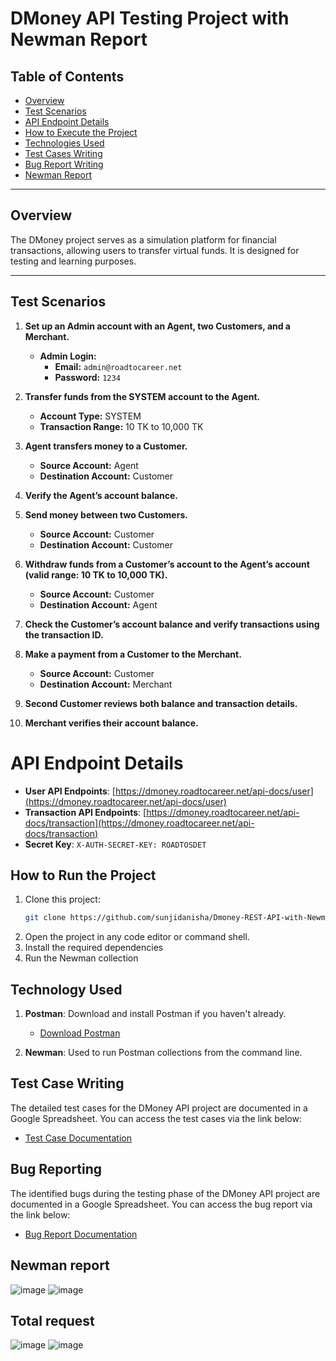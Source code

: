 # DMoney API Testing Project with Newman Report

## Table of Contents
- [Overview](#overview)
- [Test Scenarios](#test-scenarios)
- [API Endpoint Details](#api--endpointdetails)
- [How to Execute the Project](#how-to-execute-the-project)
- [Technologies Used](#technologies-used)
- [Test Cases Writing](#test-cases-writing)
- [Bug Report Writing](#bug-report-writing)
- [Newman Report](#newman-report)
  

---

## Overview
The DMoney project serves as a simulation platform for financial transactions, allowing users to transfer virtual funds. It is designed for testing and learning purposes.

---

## Test Scenarios
1. **Set up an Admin account with an Agent, two Customers, and a Merchant.**  
   - **Admin Login:**  
     - **Email:** `admin@roadtocareer.net`  
     - **Password:** `1234`

2. **Transfer funds from the SYSTEM account to the Agent.**  
   - **Account Type:** SYSTEM  
   - **Transaction Range:** 10 TK to 10,000 TK  

3. **Agent transfers money to a Customer.**  
   - **Source Account:** Agent  
   - **Destination Account:** Customer  

4. **Verify the Agent’s account balance.**

5. **Send money between two Customers.**  
   - **Source Account:** Customer  
   - **Destination Account:** Customer  

6. **Withdraw funds from a Customer’s account to the Agent’s account (valid range: 10 TK to 10,000 TK).**  
   - **Source Account:** Customer  
   - **Destination Account:** Agent  

7. **Check the Customer’s account balance and verify transactions using the transaction ID.**

8. **Make a payment from a Customer to the Merchant.**  
   - **Source Account:** Customer  
   - **Destination Account:** Merchant  

9. **Second Customer reviews both balance and transaction details.**

10. **Merchant verifies their account balance.**

# API Endpoint Details

- **User API Endpoints**: [https://dmoney.roadtocareer.net/api-docs/user](https://dmoney.roadtocareer.net/api-docs/user)
- **Transaction API Endpoints**: [https://dmoney.roadtocareer.net/api-docs/transaction](https://dmoney.roadtocareer.net/api-docs/transaction)
- **Secret Key**: `X-AUTH-SECRET-KEY: ROADTOSDET`

## How to Run the Project

1. Clone this project:
   ```bash
   git clone https://github.com/sunjidanisha/Dmoney-REST-API-with-Newman-report
   
2. Open the project in any code editor or command shell.
3. Install the required dependencies
4. Run the Newman collection

## Technology Used

1. **Postman**: Download and install Postman if you haven't already.  
   - [Download Postman](https://www.postman.com/downloads/)

2. **Newman**: Used to run Postman collections from the command line.


## Test Case Writing

The detailed test cases for the DMoney API project are documented in a Google Spreadsheet. You can access the test cases via the link below:

- [Test Case Documentation](https://docs.google.com/spreadsheets/d/1FJTX9dt9_kpmztrkpIhsyNAztk3a6d14-J3_z3k-j3M/edit?gid=782524371#gid=782524371)


## Bug Reporting

The identified bugs during the testing phase of the DMoney API project are documented in a Google Spreadsheet. You can access the bug report via the link below:

- [Bug Report Documentation](https://docs.google.com/spreadsheets/d/1YnOSWtBFijrBQ2kypZwESQKJKyADX1nW_kon_EWq82M/edit?usp=sharing)

## Newman report
![image](https://github.com/user-attachments/assets/d5cd511f-513f-472f-9100-445bd01d7362)
![image](https://github.com/user-attachments/assets/7ce4d0f9-c074-499b-879d-2a10e159bb8a)

## Total request
![image](https://github.com/user-attachments/assets/8ca6f14a-8f8d-4b2b-a128-18ba0e014b6d)
![image](https://github.com/user-attachments/assets/26f02029-4920-4fb1-8d39-6888876ad901)







